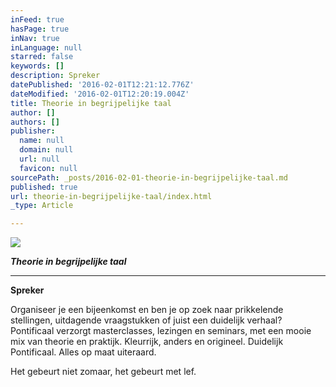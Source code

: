 ```yaml
---
inFeed: true
hasPage: true
inNav: true
inLanguage: null
starred: false
keywords: []
description: Spreker
datePublished: '2016-02-01T12:21:12.776Z'
dateModified: '2016-02-01T12:20:19.004Z'
title: Theorie in begrijpelijke taal
author: []
authors: []
publisher:
  name: null
  domain: null
  url: null
  favicon: null
sourcePath: _posts/2016-02-01-theorie-in-begrijpelijke-taal.md
published: true
url: theorie-in-begrijpelijke-taal/index.html
_type: Article

---
```

![](https://the-grid-user-content.s3-us-west-2.amazonaws.com/1d0a4000-1a93-452d-8f92-9efc6dabe8ff.jpg)

**_Theorie in begrijpelijke taal_**

****

**Spreker**

Organiseer je een bijeenkomst en ben je op zoek naar
prikkelende stellingen, uitdagende vraagstukken of juist een duidelijk verhaal?
Pontificaal verzorgt masterclasses, lezingen en seminars, met een mooie mix van
theorie en praktijk. Kleurrijk, anders en origineel. Duidelijk Pontificaal.
Alles op maat uiteraard. 

Het
gebeurt niet zomaar, het gebeurt met lef.